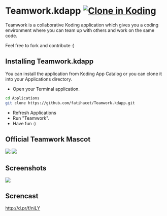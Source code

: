 Teamwork.kdapp [![Clone in Koding](http://kbutton.org/app.png?v1378917712)](http://kbutton.org/fatihacet/Teamwork.kdapp)
==================

Teamwork is a collaborative Koding application which gives you a coding environment where you can team up with others and work on the same code.


Feel free to fork and contribute :)

## Installing Teamwork.kdapp

You can install the application from Koding App Catalog or you can clone it into your Applications directory.

- Open your Terminal application.

```bash
cd Applications
git clone https://github.com/fatihacet/Teamwork.kdapp.git
```
- Refresh Applications
- Run "Teamwork".
- Have fun :)


## Official Teamwork Mascot
![](https://raw.github.com/fatihacet/Teamwork.kdapp/master/resources/mascot.png)
![](https://raw.github.com/fatihacet/Teamwork.kdapp/master/resources/loading.gif)

## Screenshots

![](https://raw.github.com/fatihacet/Teamwork.kdapp/master/resources/screenshots/teamwork.png)

## Screncast

http://d.pr/f/niLY
